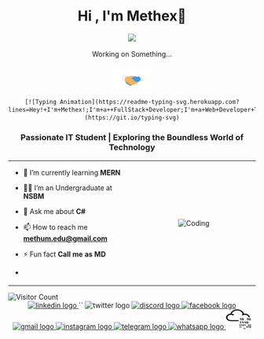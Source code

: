 <!DOCTYPE html>
  <h1 align="center">Hi , I'm Methex👋 </h1>
  <p align="center" ><img  src = "https://github.com/7oSkaaa/7oSkaaa/blob/main/Images/about_me.gif?raw=true" width = 100px></p>
  <p align="center" >Working on Something... </p>

<!-- ========================================............... .............................=================================================== -->

<div align="center">
  
  <h3>
    <img src="https://github.com/0xAbdulKhalid/0xAbdulKhalid/raw/main/assets/mdImages/handshake.gif" alt="Handshake" width="80">
  </h3>
  
    [![Typing Animation](https://readme-typing-svg.herokuapp.com?lines=Hey!+I'm+Methex!;I'm+a++FullStack+Developer;I'm+a+Web+Developer+Too;I+love+Java+and+Javascript+;I+Like+Python+Too)](https://git.io/typing-svg)
  
  <h3>
    Passionate IT Student | Exploring the Boundless World of Technology
  </h3>
</div>
<!-- mf -->

<table align="center">
<tr border="none">
<td width="50%" align="left">
  
  - 🌱 I’m currently learning **MERN**

  - 🧑‍🎓 I’m an Undergraduate at **NSBM**

  - 💬 Ask me about **C#**

  - 📫 How to reach me **methum.edu@gmail.com**
  
  - ⚡ Fun fact **Call me as MD**
  - 
</td>
<td width="50%" align="center">
  <img align="center" alt="Coding" width="450" src="https://repository-images.githubusercontent.com/588181932/e36ec678-7984-4cdd-8e4c-a3932772ff8e">
</td>
</tr>
</table>

<!-- ====================================================================================================================== -->

<img src="https://komarev.com/ghpvc/?username=Pahasara&color=blue" alt="Visitor Count">
<br clear="both">

<div align="center">
  <a href="https://www.linkedin.com/in/methum-pathirana-0192a5287/" target="_blank">
    <img src="https://raw.githubusercontent.com/maurodesouza/profile-readme-generator/master/src/assets/icons/social/linkedin/default.svg" width="52" height="40" alt="linkedin logo"  />
  </a>``
    <img src="https://raw.githubusercontent.com/maurodesouza/profile-readme-generator/master/src/assets/icons/social/twitter/default.svg" width="52" height="40" alt="twitter logo"  />
  <a href="methumpathirana" target="_blank">
    <img src="https://raw.githubusercontent.com/maurodesouza/profile-readme-generator/master/src/assets/icons/social/discord/default.svg" width="52" height="40" alt="discord logo"  />
  </a>
  <a href="https://www.facebook.com/methum.d" target="_blank">
    <img src="https://raw.githubusercontent.com/maurodesouza/profile-readme-generator/master/src/assets/icons/social/facebook/default.svg" width="52" height="40" alt="facebook logo"  />
  </a>
  <a href="methum.edu@gmail.com" target="_blank">
    <img src="https://raw.githubusercontent.com/maurodesouza/profile-readme-generator/master/src/assets/icons/social/gmail/default.svg" width="52" height="40" alt="gmail logo"  />
  </a>
  <a href="https://www.instagram.com/methum.d/" target="_blank">
    <img src="https://raw.githubusercontent.com/maurodesouza/profile-readme-generator/master/src/assets/icons/social/instagram/default.svg" width="52" height="40" alt="instagram logo"  />
  </a>
  <a href="@MethumPathirana" target="_blank">
    <img src="https://raw.githubusercontent.com/maurodesouza/profile-readme-generator/master/src/assets/icons/social/telegram/default.svg" width="52" height="40" alt="telegram logo"  />
  </a>
  <a href="0712814104" target="_blank">
    <img src="https://raw.githubusercontent.com/maurodesouza/profile-readme-generator/master/src/assets/icons/social/whatsapp/default.svg" width="52" height="40" alt="whatsapp logo"  />
  </a>
  <img src="https://raw.githubusercontent.com/maurodesouza/profile-readme-generator/master/src/assets/icons/social/tryhackme/default.svg" width="52" height="40" alt="tryhackme logo"  />

<!-- ====================================================================================================================== -->

  
</div>

<!-- ====================================================================================================================== -->
###
<!--(https://firebasestorage.googleapis.com/v0/b/flexi-coding.appspot.com/o/dempgi7-520f8d5f-63d4-4453-8822-dbc149ae27f8.gif?alt=media&token=91c0c7b2-93c3-4029-b011-1a8703c5730d)](https://rishavchanda.io)


